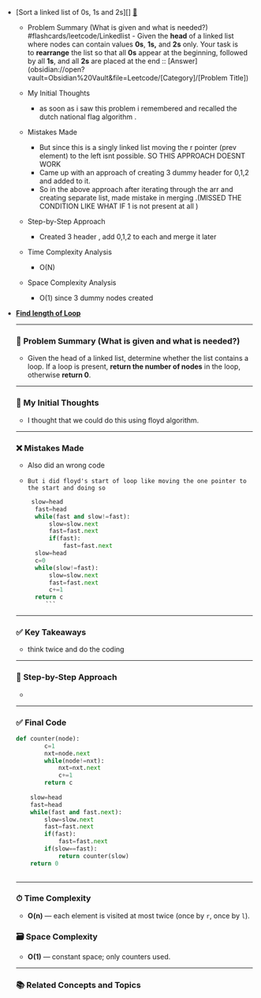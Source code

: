 
- [Sort a linked list of 0s, 1s and 2s][] [🔗](https://www.geeksforgeeks.org/problems/given-a-linked-list-of-0s-1s-and-2s-sort-it/1)
    
    - Problem Summary (What is given and what is needed?) #flashcards/leetcode/Linkedlist
	        - Given the **head** of a linked list where nodes can contain values **0s**, **1s,** and **2s** only. Your task is to **rearrange** the list so that all **0s** appear at the beginning, followed by all **1s**, and all **2s** are placed at the end :: [Answer](obsidian://open?vault=Obsidian%20Vault&file=Leetcode/[Category]/[Problem Title])
            
    - My Initial Thoughts
        
        - as soon as i saw this problem i remembered and recalled the dutch national flag algorithm .
            
    - Mistakes Made
        
        - But since this is a singly linked list moving the r pointer (prev element) to the left isnt possible. SO THIS APPROACH DOESNT WORK
        - Came up with an approach of creating 3 dummy header for 0,1,2 and added to it.
        - So in the above approach after iterating through the arr and creating separate list, made mistake in merging .(MISSED THE CONDITION LIKE WHAT IF 1 is not present at all )
             
    - Step-by-Step Approach
        
        - Created 3 header , add 0,1,2 to each and merge it later
        
    - Time Complexity Analysis
        
        - O(N)
    - Space Complexity Analysis
        
        - O(1) since 3 dummy nodes created
            
- **[Find length of Loop](https://www.geeksforgeeks.org/problems/find-length-of-loop/1)**  
    
    ---

    ### 🧾 Problem Summary (What is given and what is needed?) 
    - Given the head of a linked list, determine whether the list contains a loop. If a loop is present, **return the number of nodes** in the loop, otherwise **return 0**.

    ---

    ### 💭 My Initial Thoughts
    - I thought that we could do this using floyd algorithm.


    ---

    ### ❌ Mistakes Made
    - Also did an wrong code
    -     But i did floyd's start of loop like moving the one pointer to the start and doing so 
      ```python
       slow=head
        fast=head
        while(fast and slow!=fast):
            slow=slow.next
            fast=fast.next
            if(fast):
                fast=fast.next
        slow=head
        c=0
        while(slow!=fast):
            slow=slow.next
            fast=fast.next
            c+=1
        return c
           ```

    ---

    ### ✅ Key Takeaways
    - think twice and do the coding

    ---

    ### 🧭 Step-by-Step Approach
    - 
    ---

    ### ✅ Final Code

    ```python
    def counter(node):
            c=1
            nxt=node.next
            while(node!=nxt):
                nxt=nxt.next
                c+=1
            return c
            
        slow=head
        fast=head
        while(fast and fast.next):
            slow=slow.next
            fast=fast.next
            if(fast):
                fast=fast.next
            if(slow==fast):
                return counter(slow)
        return 0
     
    ```

    ---

    ### ⏱ Time Complexity
    - **O(n)** — each element is visited at most twice (once by `r`, once by `l`).

    ### 🗃 Space Complexity
    - **O(1)** — constant space; only counters used.

    ---

    ### 📚 Related Concepts and Topics

	